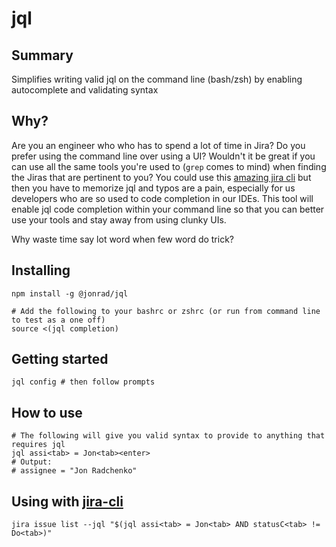 # jql

## Summary
Simplifies writing valid jql on the command line (bash/zsh) by enabling autocomplete and validating syntax

## Why?

Are you an engineer who who has to spend a lot of time in Jira? Do you prefer using the command line over using a UI? Wouldn't it be great if you can use all the same tools you're used to (`grep` comes to mind) when finding the Jiras that are pertinent to you? You could use this [amazing jira cli](https://github.com/ankitpokhrel/jira-cli) but then you have to memorize jql and typos are a pain, especially for us developers who are so used to code completion in our IDEs. This tool will enable jql code completion within your command line so that you can better use your tools and stay away from using clunky UIs.

Why waste time say lot word when few word do trick?
## Installing

```
npm install -g @jonrad/jql

# Add the following to your bashrc or zshrc (or run from command line to test as a one off)
source <(jql completion)
```

## Getting started

```
jql config # then follow prompts
```

## How to use

```
# The following will give you valid syntax to provide to anything that requires jql
jql assi<tab> = Jon<tab><enter>
# Output:
# assignee = "Jon Radchenko"
```

## Using with [jira-cli](https://github.com/ankitpokhrel/jira-cli)

```
jira issue list --jql "$(jql assi<tab> = Jon<tab> AND statusC<tab> != Do<tab>)"
```
